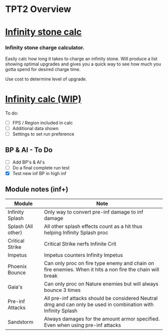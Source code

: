 # TPT2 Overview

# [Infinity stone calc](https://tpt2-nesslow.netlify.app/  "Infinity stone calc")
### Infinity stone charge calculator.
Easily calc how long it takes to charge an infinity stone.
Will produce a list showing optimal upgrades and gives you a quick way to see how much you gotta spend for desired charge time.  

Use cost to determine level of upgrade.
  
# [Infinity calc (WIP)](https://tpt2-nesslow.netlify.app/inf_estimate_calc%20(wip)/infcalc "Infinity calc (WIP)")  
To do:
- [ ] FPS / Region included in calc
- [ ] Additional data shown
- [ ] Settings to set run preference
    
## BP & AI - To Do
- [ ] Add BP's & AI's
- [ ] Do a final complete run test
- [x] Test new inf BP in high inf

## Module notes (inf+)
| Module | Note |
| --- | --- |
| Infinity Splash | Only way to convert pre-inf damage to inf damage |
| Splash (All other) | All other splash effects count as a hit thus helping Infinity Splash proc |
| Critical Strike | Critical Strike nerfs Infinite Crit |
| Impetus | Impetus counters Infinity Impetus |
| Phoenix Bounce | Can only proc on fire type enemy and chain on fire enemies. When it hits a non fire the chain will break |
| Gaia's | Can only proc on Nature enemies but will always bounce 3 times |
| Pre-inf Attacks | All pre-inf attacks should be considered Neutral dmg and can only be used in combination with Infinity Splash |
| Sandstorm | Always damages for the amount armor specified. Even when using pre-inf attacks |
